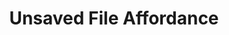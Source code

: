 ---
  id: "13074"
  fieldLayoutId: "89"
  uid: "81291ee4-9047-4d42-92a7-36a4fb625438"
  enabled: "1"
  archived: "0"
  dateCreated: "2018-08-15 05:01:52"
  dateUpdated: "2019-01-28 02:47:28"
  siteSettingsId: "13074"
  slug: "unsaved-file-affordance"
  siteId: "1"
  uri: "patterns/web/entry/unsaved-file-affordance"
  enabledForSite: "1"
  sectionId: "2"
  typeId: "2"
  authorId: "1"
  postdateCreated: "2018-08-15 05:01:00"
  expirydateCreated: null
  contentId: "13069"
  title: "Unsaved File Affordance"
  field_allColorsComputed: null
  field_allColorsComputedIllustration: null
  field_allColorsComputedThumbnail: null
  field_appDescription: null
  field_appDescriptionSentiment: null
  field_audio: "0"
  field_authorFaq: null
  field_bgThumbPosition: "left center"
  field_body: null
  field_captureSize: null
  field_categoriesRaw: "visibility,\nkeeping context"
  field_categoryInPlainText: null
  field_coldThumbTransform: null
  field_colorPalette: null
  field_contributorName: null
  field_contributorUrl: null
  field_coverColor: null
  field_dominantColor: null
  field_externalContributor: "0"
  field_fetchWebsiteData: null
  field_fullName: null
  field_gfycatSource: "NaturalUnkemptCoqui"
  field_gif: "1"
  field_gumletUrl: null
  field_gumletUrlNoPreParse: null
  field_howHelps: "<p><strong>Visibility and Keeping Context</strong></p>\n<p>When a user is performing a critical and involved task like writing code, is extremely important for the systems that are enabling this activity to show their state clearly. </p>\n<p>VS Code builds a robust mental model with easy to learn affordances like the unsaved file dot.</p>\n<p>Also, by providing this layer of system visibility, VS Code can prevent its users from losing the context of the activities they are performing. </p>\n<p>A small affordance like the 'unsaved dot' not only help VS Code users to understand the state of their files quickly but also becomes an integral part of the mental model they use when performing any activity in the code editor.</p>"
  field_howWorks: "<p>Unlike standard text processors, code editors rarely save files automatically for the user. <br />There are many reasons for this, but in general, it has to do with a mix of critical intricacies that happen when code is being written inside a code editor.</p>\n<p>For example, many editors will reformat files on save. Many environments will actively re-build the developed system every time a file that has changed is saved. Some Git configurations are set to create commits automatically in every save, and some environments will even perform quality tests and checks in every save.<br /><br />Regardless of the reason, saving in a code editor is a critical action that can change the behavior and outcomes of the produced program. Because of this, the decision of saving a file is almost every time an input of the end user.<br /><br />Code editors provide affordances to tell the user that there are unsaved files that may be affecting the current outcomes. In the case of Microsoft VS Code, the affordance used is a small dot that shows up next to the file name in the tab and the file explorer. The dot remains in that position until the user saves the file either through the keyboard shortcut or the file menu.<br /><br />Besides this affordance, VS Code also shows a notification bubble over the Explorer icon on the left. The number inside the notification bubble is correspondent to the number of unsaved files.<br /><br />VS Code also shows the dot affordance in other instances where the file name appears, for example in contextual menus like Quick Open and Integrated Terminal.</p>"
  field_iconColors: null
  field_iconComputedColors: null
  field_illustrationSource: null
  field_imagePathRaw: ""
  field_imageTextOcr: null
  field_depthArticleBody: null
  field_lpSentimentScore: null
  field_lpUrl: null
  field_mediaEmbed: null
  field_mobileId: null
  field_mobileShotSrc: null
  field_newsObject: null
  field_pageFetchJsonString: null
  field_patternSrc: "Microsoft VS Code"
  field_platformRaw: "Web"
  field_qualityDescription: null
  field_rawResponse: null
  field_readingDuration: null
  field_readingDurationSeconds: null
  field_readingEaseLevel: null
  field_readingEaseScore: null
  field_references: null
  field_screenshotColors: null
  field_screenshotComputedColors: null
  field_sourceFromArchive: null
  field_strategyDescription: null
  field_thumbColors: null
  field_thumbVideoUrl: null
  field_webDescription: null
  field_webTitle: null
  field_what: "<p>This is a solution found in Microsoft's VS Code (as well as many other code editors). When a user makes a change in a file, VS Code will alert the user about the unsaved file by placing a dot next to the file name in the tab, as well as in the explorer. Additionally VS Code will also light up a notification bubble over the Explorer icon in the left of the editor.</p>"
  root: null
  lft: null
  rgt: null
  level: null
  structureId: null
  layout: layouts/post.njk
---